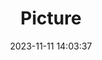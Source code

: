---
weight: 1
images:
- /images/edited/125.jpeg
title: Picture
date: 2023-11-11 14:03:37
tags:
- luminar
- work
---